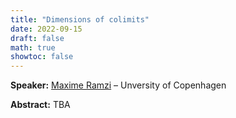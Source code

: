 ```yaml
---
title: "Dimensions of colimits"
date: 2022-09-15
draft: false
math: true
showtoc: false
---
```



**Speaker:** [Maxime Ramzi](https://sites.google.com/view/maxime-ramzi-en/home) – Unversity of Copenhagen

**Abstract:** TBA